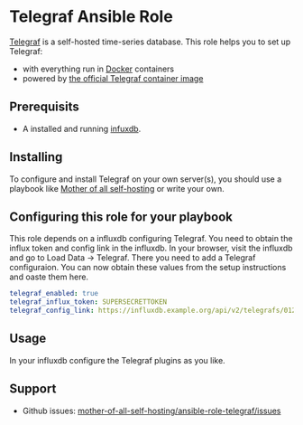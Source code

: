 <!--
SPDX-FileCopyrightText: 2023 Julian-Samuel Gebühr

SPDX-License-Identifier: AGPL-3.0-or-later
-->

# Telegraf Ansible Role

[Telegraf](https://www.influxdata.com/) is a self-hosted time-series database. This role helps you to set up Telegraf:

- with everything run in [Docker](https://www.docker.com/) containers
- powered by [the official Telegraf container image](https://hub.docker.com/r/_/telegraf/)

## Prerequisits

* A installed and running [infuxdb](https://www.influxdata.com/).


## Installing

To configure and install Telegraf on your own server(s), you should use a playbook like [Mother of all self-hosting](https://github.com/mother-of-all-self-hosting/mash-playbook) or write your own.

## Configuring this role for your playbook

This role depends on a influxdb configuring Telegraf. You need to obtain the influx token and config link in the influxdb.
In your browser, visit the influxdb and go to Load Data -> Telegraf.
There you need to add a Telegraf configuraion. You can now obtain these values from the setup instructions and oaste them here.

```yaml
telegraf_enabled: true
telegraf_influx_token: SUPERSECRETTOKEN
telegraf_config_link: https://influxdb.example.org/api/v2/telegrafs/01234569
```

## Usage

In your influxdb configure the Telegraf plugins as you like.

## Support

- Github issues: [mother-of-all-self-hosting/ansible-role-telegraf/issues](https://github.com/mother-of-all-self-hosting/ansible-role-telegraf.git/issues)

